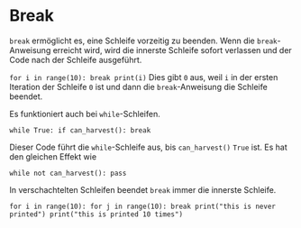 # Break
`break` ermöglicht es, eine Schleife vorzeitig zu beenden. Wenn die `break`-Anweisung erreicht wird, wird die innerste Schleife sofort verlassen und der Code nach der Schleife ausgeführt.

`for i in range(10):
	break
print(i)`
Dies gibt `0` aus, weil `i` in der ersten Iteration der Schleife `0` ist und dann die `break`-Anweisung die Schleife beendet.

Es funktioniert auch bei `while`-Schleifen.

`while True:
	if can_harvest():
		break`

Dieser Code führt die `while`-Schleife aus, bis `can_harvest()` `True` ist.
Es hat den gleichen Effekt wie

`while not can_harvest():
	pass`

In verschachtelten Schleifen beendet `break` immer die innerste Schleife.

`for i in range(10):
	for j in range(10):
		break
		print("this is never printed")
	print("this is printed 10 times")`